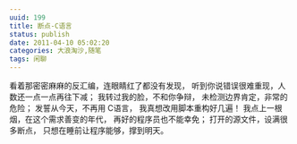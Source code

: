 ```yaml
---
uuid: 199
title: 断点-C语言
status: publish
date: 2011-04-10 05:02:20
categories: 大浪淘沙,随笔
tags: 闲聊
---
```

看着那密密麻麻的反汇编，连眼睛红了都没有发现， 听到你说错误很难重现，人数还一点一点再往下减； 我转过我的脸，不和你争辩， 未检测边界肯定，非常的危险； 发誓从今天，不再用 C语言， 我真想改用脚本重构好几遍！ 我点上一根烟，在这个需求善变的年代， 再好的程序员也不能幸免； 打开的源文件，设满很多断点， 只想在睡前让程序能够，撑到明天。

